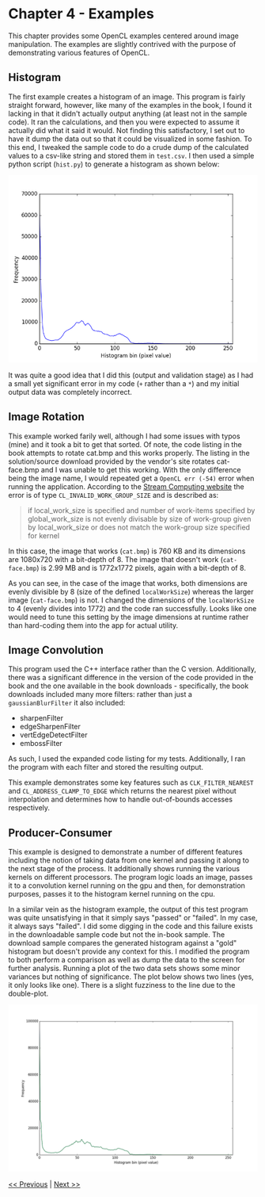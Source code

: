 # Chapter 4 - Examples

This chapter provides some OpenCL examples centered around image manipulation. The examples are slightly contrived with the purpose of demonstrating various features of OpenCL.

## Histogram

The first example creates a histogram of an image. This program is fairly straight forward, however, like many of the examples in the book, I found it lacking in that it didn't actually output anything (at least not in the sample code). It ran the calculations, and then you were expected to assume it actually did what it said it would. Not finding this satisfactory, I set out to have it dump the data out so that it could be visualized in some fashion. To this end, I tweaked the sample code to do a crude dump of the calculated values to a csv-like string and stored them in `test.csv`. I then used a simple python script (`hist.py`) to generate a histogram as shown below:

![Histogram](../images/hist.png)

It was quite a good idea that I did this (output and validation stage) as I had a small yet significant error in my code (`+` rather than a `*`) and my initial output data was completely incorrect.

## Image Rotation

This example worked farily well, although I had some issues with typos (mine) and it took a bit to get that sorted. Of note, the code listing in the book attempts to rotate cat.bmp and this works properly. The listing in the solution/source download provided by the vendor's site rotates cat-face.bmp and I was unable to get this working. With the only difference being the image name, I would repeated get a `OpenCL err (-54)` error when running the application. According to the [Stream Computing website](https://streamcomputing.eu/blog/2013-04-28/opencl-error-codes/) the error is of type `CL_INVALID_WORK_GROUP_SIZE` and is described as:

> if local_work_size is specified and number of work-items specified by global_work_size is not evenly divisable by size of work-group given by local_work_size or does not match the work-group size specified for kernel

In this case, the image that works (`cat.bmp`) is 760 KB and its dimensions are 1080x720 with a bit-depth of 8. The image that doesn't work (`cat-face.bmp`) is 2.99 MB and is 1772x1772 pixels, again with a bit-depth of 8.

As you can see, in the case of the image that works, both dimensions are evenly divisible by 8 (size of the defined `localWorkSize`) whereas the larger image (`cat-face.bmp`) is not. I changed the dimensions of the `localWorkSize` to 4 (evenly divides into 1772) and the code ran successfully. Looks like one would need to tune this setting by the image dimensions at runtime rather than hard-coding them into the app for actual utility.

## Image Convolution

This program used the C++ interface rather than the C version. Additionally, there was a significant difference in the version of the code provided in the book and the one available in the book downloads - specifically, the book downloads included many more filters: rather than just a `gaussianBlurFilter` it also included:

- sharpenFilter
- edgeSharpenFilter
- vertEdgeDetectFilter
- embossFilter

As such, I used the expanded code listing for my tests. Additionally, I ran the program with each filter and stored the resulting output.

This example demonstrates some key features such as `CLK_FILTER_NEAREST` and `CL_ADDRESS_CLAMP_TO_EDGE` which returns the nearest pixel without interpolation and determines how to handle out-of-bounds accesses respectively.

## Producer-Consumer

This example is designed to demonstrate a number of different features including the notion of taking data from one kernel and passing it along to the next stage of the process. It additionally shows running the various kernels on different processors. The program logic loads an image, passes it to a convolution kernel running on the gpu and then, for demonstration purposes, passes it to the histogram kernel running on the cpu.

In a similar vein as the histogram example, the output of this test program was quite unsatisfying in that it simply says "passed" or "failed". In my case, it always says "failed". I did some digging in the code and this failure exists in the downloadable sample code but not the in-book sample. The download sample compares the generated histogram against a "gold" histogram but doesn't provide any context for this. I modified the program to both perform a comparison as well as dump the data to the screen for further analysis. Running a plot of the two data sets shows some minor variances but nothing of significance. The plot below shows two lines (yes, it only looks like one). There is a slight fuzziness to the line due to the double-plot.

![Dual Histogram](../images/dual_hist.png)

[<< Previous](../Chapter_03/README.md)
|
[Next >>](../Chapter_05/README.md)